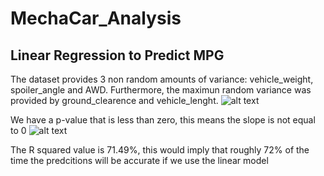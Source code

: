 # MechaCar_Analysis
## Linear Regression to Predict MPG
The dataset provides 3 non random amounts of variance: vehicle_weight, spoiler_angle and AWD. Furthermore, the maximun random variance was provided by ground_clearence and vehicle_lenght.
![alt text](https://github.com/rafaq2000/MechaCar_Analysis/blob/main/Variables.png)


We have a p-value that is less than zero, this means the slope is not equal to 0
![alt text](https://github.com/rafaq2000/MechaCar_Analysis/blob/main/P_value.png)



The R squared value is 71.49%, this would imply that roughly 72% of the time the predcitions will be accurate if we use the linear model 







